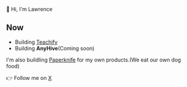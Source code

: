 👋 Hi, I'm Lawrence

## Now

* Building [Teachify](https://useteachify.com/)
* Building **AnyHive**(Coming soon)

I'm also buildling [Paperknife](https://x.com/_paperknife) for my own products.(We eat our own dog food)

:point_right: Follow me on [X](https://x.com/linyiru)
